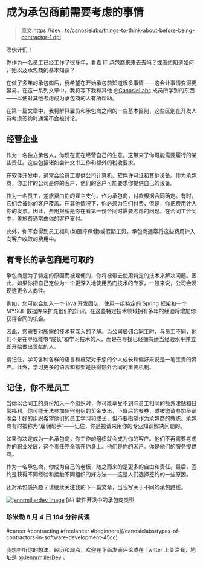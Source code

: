 # 成为承包商前需要考虑的事情

> 原文:[https://dev . to/canosielabs/things-to-think-about-before-being-contractor-1 dpi](https://dev.to/canosielabs/things-to-think-about-before-becoming-contractor-1dpi)

嘿伙计们！

你作为一名员工已经工作了很多年，看着 IT 承包商来来去去吗？或者想知道如何开始以及承包商的基本知识？

在做了多年的承包商后，我希望在开始承包前知道很多事情——这会让事情变得更容易。在这一系列文章中，我将写下我和其他 [@CanosieLabs](https://twitter.com/canosielabs) 成员所学到的东西——以便对其他考虑成为承包商的人有所帮助。

在第一篇文章中，我将解释雇员和承包商之间的一些基本区别，这些区别在开发人员考虑签约时通常不会被讨论。

## [](#running-a-business)经营企业

作为一名独立承包人，你现在正在经营自己的生意，这带来了你可能需要履行的某些责任。这些包括诸如会计文书工作和额外的税收要求。

在软件开发中，通常会给员工提供公司计算机、软件许可证和其他设备。作为承包商，你工作的公司是你的客户，他们的客户可能要求你提供自己的设备。

作为一名员工，差旅费由你的雇主支付。作为承包商，付款根据合同确定。有时，它们会被你的客户覆盖。在其他情况下，你必须为它们付费，但是，你把费用计入你的发票。因此，费用报销是你在看第一份合同时需要考虑的问题。在合同工合同中，差旅费通常由你的客户支付。

此外，你不会得到员工福利(如医疗保健)或假期工资。承包商通常将这些费用计入向客户收取的费用中。

## 有专长的承包商是可取的

承包商是为了特定的原因而被雇佣的，你将被带去使用特定的技术来解决问题。因此，如果你把自己定位为一个更深入地使用热门技术的专家，一般来说，公司会发现这更令人向往。

例如，您可能会加入一个 java 开发团队，使用一组特定的 Spring 框架和一个 MYSQL 数据库来扩充他们的知识。在这些特定技术领域拥有多年的经验将增加你获得合同的机会。

因此，您需要对所需的技术有深入的了解。当公司雇佣合同工时，与员工不同，他们不是在寻找能够“成长”和学习技术的人，而是在寻找已经拥有适当经验水平并立即开始做出贡献的人。

请记住，学习各种各样的语言和框架对于您的个人成长和偏好来说是一笔宝贵的资产。此外，学习更多的语言和框架是获得额外合同的重要机制。

## [](#remember-you-are-not-an-employee)记住，你不是员工

当你以合同工的身份加入一个组织时，你可能享受不到与员工相同的额外津贴和日常福利。你可能无法参加任何组织的奖金支出，下班后的餐券，或被邀请参加圣诞晚会！好的组织希望他们的员工学习和成长，但不要指望作为承包商的教练。承包商有时被称为“雇佣帮手”——记住，你是被请来用你的专业知识解决问题的。

如果你决定成为一名承包商，你工作的组织就会成为你的客户。他们不再需要考虑你的职业发展，这个责任完全落在你身上。他们是你的客户。你是他们的服务提供商。

作为一名承包商，你成为自己的老板，随之而来的是更多的自由和责任。最后，签约是获得不同经验和接触不同组织的好方法——这是人们选择签约的一些原因。

还对承包感兴趣？请继续关注我的下一篇文章，当我写关于不同的承包路线。

[![jennrmillerdev image](../Images/0250fe48875f274f87f7981fd119f6b4.png)](/jennrmillerdev) [## 软件开发中的承包商类型

### 珍米勒 8 月 4 日 194 分钟阅读

#career #contracting #freelancer #beginners](/canosielabs/types-of-contractors-in-software-development-45cc)

我想听听你的想法、经历和观点，欢迎在下面发表评论或在 Twitter 上关注我，地址是 [@JennrmillerDev](https://twitter.com/JennrmillerDev) 。